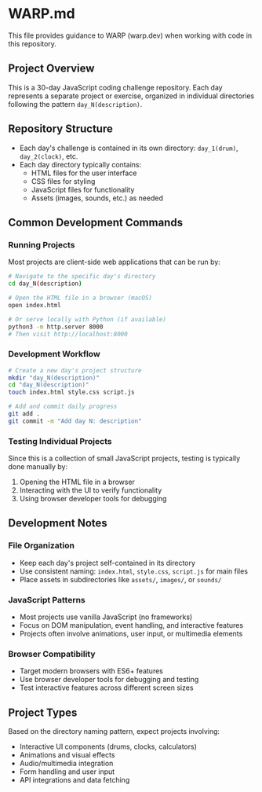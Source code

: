 # WARP.md

This file provides guidance to WARP (warp.dev) when working with code in this repository.

## Project Overview

This is a 30-day JavaScript coding challenge repository. Each day represents a separate project or exercise, organized in individual directories following the pattern `day_N(description)`.

## Repository Structure

- Each day's challenge is contained in its own directory: `day_1(drum)`, `day_2(clock)`, etc.
- Each day directory typically contains:
  - HTML files for the user interface
  - CSS files for styling
  - JavaScript files for functionality
  - Assets (images, sounds, etc.) as needed

## Common Development Commands

### Running Projects
Most projects are client-side web applications that can be run by:
```bash
# Navigate to the specific day's directory
cd day_N(description)

# Open the HTML file in a browser (macOS)
open index.html

# Or serve locally with Python (if available)
python3 -m http.server 8000
# Then visit http://localhost:8000
```

### Development Workflow
```bash
# Create a new day's project structure
mkdir "day_N(description)"
cd "day_N(description)"
touch index.html style.css script.js

# Add and commit daily progress
git add .
git commit -m "Add day N: description"
```

### Testing Individual Projects
Since this is a collection of small JavaScript projects, testing is typically done manually by:
1. Opening the HTML file in a browser
2. Interacting with the UI to verify functionality
3. Using browser developer tools for debugging

## Development Notes

### File Organization
- Keep each day's project self-contained in its directory
- Use consistent naming: `index.html`, `style.css`, `script.js` for main files
- Place assets in subdirectories like `assets/`, `images/`, or `sounds/`

### JavaScript Patterns
- Most projects use vanilla JavaScript (no frameworks)
- Focus on DOM manipulation, event handling, and interactive features
- Projects often involve animations, user input, or multimedia elements

### Browser Compatibility
- Target modern browsers with ES6+ features
- Use browser developer tools for debugging and testing
- Test interactive features across different screen sizes

## Project Types
Based on the directory naming pattern, expect projects involving:
- Interactive UI components (drums, clocks, calculators)
- Animations and visual effects
- Audio/multimedia integration
- Form handling and user input
- API integrations and data fetching